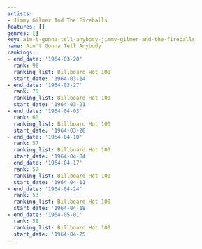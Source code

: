 ```yaml
---
artists:
- Jimmy Gilmer And The Fireballs
features: []
genres: []
key: ain-t-gonna-tell-anybody-jimmy-gilmer-and-the-fireballs
name: Ain't Gonna Tell Anybody
rankings:
- end_date: '1964-03-20'
  rank: 96
  ranking_list: Billboard Hot 100
  start_date: '1964-03-14'
- end_date: '1964-03-27'
  rank: 75
  ranking_list: Billboard Hot 100
  start_date: '1964-03-21'
- end_date: '1964-04-03'
  rank: 60
  ranking_list: Billboard Hot 100
  start_date: '1964-03-28'
- end_date: '1964-04-10'
  rank: 57
  ranking_list: Billboard Hot 100
  start_date: '1964-04-04'
- end_date: '1964-04-17'
  rank: 57
  ranking_list: Billboard Hot 100
  start_date: '1964-04-11'
- end_date: '1964-04-24'
  rank: 53
  ranking_list: Billboard Hot 100
  start_date: '1964-04-18'
- end_date: '1964-05-01'
  rank: 58
  ranking_list: Billboard Hot 100
  start_date: '1964-04-25'
---
```


